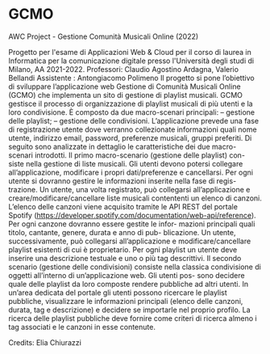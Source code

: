 # GCMO
AWC Project - Gestione Comunità Musicali Online (2022)

Progetto per l'esame di Applicazioni Web & Cloud per il corso di laurea in Informatica per la comunicazione digitale presso l'Università degli studi di Milano, AA 2021-2022. Professori: Claudio Agostino Ardagna, Valerio Bellandi Assistente : Antongiacomo Polimeno
Il progetto si pone l’obiettivo di sviluppare l’applicazione web Gestione di Comunità Musicali Online (GCMO) che implementa un sito di gestione di playlist musicali. GCMO gestisce il processo di organizzazione di playlist musicali di più utenti e la loro condivisione. È composto da due macro-scenari principali: – gestione delle playlist; – gestione delle condivisioni. L’applicazione prevede una fase di registrazione utente dove verranno collezionate informazioni quali nome utente, indirizzo email, password, preferenze musicali, gruppi preferiti. Di seguito sono analizzate in dettaglio le caratteristiche dei due macro- scenari introdotti. Il primo macro-scenario (gestione delle playlist) con- siste nella gestione di liste musicali. Gli utenti devono potersi collegare all’applicazione, modificare i propri dati/preferenze e cancellarsi. Per ogni utente si dovranno gestire le informazioni inserite nella fase di regis- trazione. Un utente, una volta registrato, può collegarsi all’applicazione e creare/modificare/cancellare liste musicali contententi un elenco di canzoni. L’elenco delle canzoni viene acquisito tramite le API REST del portale Spotify (https://developer.spotify.com/documentation/web-api/reference). Per ogni canzone dovranno essere gestite le infor- mazioni principali quali titolo, cantante, genere, durata e anno di pub- blicazione. Un utente, successivamente, può collegarsi all’applicazione e modificare/cancellare playlist esistenti di cui è proprietario. Per ogni playlist un utente deve inserire una descrizione testuale e uno o più tag descrittivi. Il secondo scenario (gestione delle condivisioni) consiste nella classica condivisione di oggetti all’interno di un’applicazione web. Gli utenti pos- sono decidere quale delle playlist da loro composte rendere pubbliche ad altri utenti. In un’area dedicata del portale gli utenti possono ricercare le playlist pubbliche, visualizzare le informazioni principali (elenco delle canzoni, durata, tag e descrizione) e decidere se importarle nel proprio profilo. La ricerca delle playlist pubbliche deve fornire come criteri di ricerca almeno i tag associati e le canzoni in esse contenute.

Credits: Elia Chiurazzi

